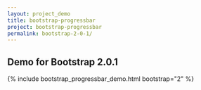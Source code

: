 ```yaml
---
layout: project_demo
title: bootstrap-progressbar
project: bootstrap-progressbar
permalink: bootstrap-2-0-1/
---
```


<script type="text/javascript">
    loadCSS("{{ page.url }}../css/bootstrap-progressbar-2.0.1.css")
</script>

<h2 class="text-center">Demo for Bootstrap 2.0.1</h2>

{% include bootstrap_progressbar_demo.html bootstrap="2" %}
